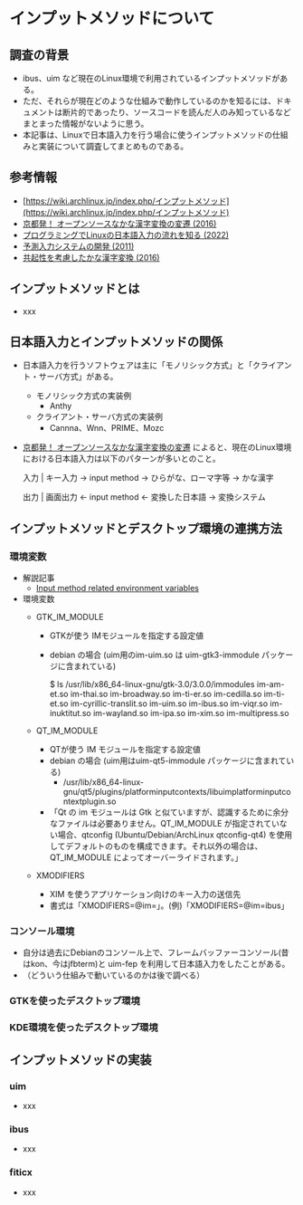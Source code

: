 # インプットメソッドについて

## 調査の背景

- ibus、uim など現在のLinux環境で利用されているインプットメソッドがある。
- ただ、それらが現在どのような仕組みで動作しているのかを知るには、ドキュメントは断片的であったり、ソースコードを読んだ人のみ知っているなどまとまった情報がないように思う。
- 本記事は、Linuxで日本語入力を行う場合に使うインプットメソッドの仕組みと実装について調査してまとめものである。

## 参考情報

- [https://wiki.archlinux.jp/index.php/インプットメソッド](https://wiki.archlinux.jp/index.php/インプットメソッド)
- [京都発！ オープンソースなかな漢字変換の変遷 (2016)](https://www.ospn.jp/osc2016-kyoto/pdf/OSC2016_Kyoto_openmanyo.pdf)
- [プログラミングでLinuxの日本語入力の流れを知る (2022)](https://qiita.com/ai56go/items/2b033d014d34a602e219)
- [予測入力システムの開発 (2011)](https://www.jstage.jst.go.jp/article/jssst/28/4/28_4_4_17/_pdf)
- [共起性を考慮したかな漢字変換 (2016)](https://staff.aist.go.jp/yoriyuki.yamagata/slide/kanakan-20160610.pdf)

## インプットメソッドとは
   
- xxx

## 日本語入力とインプットメソッドの関係

- 日本語入力を行うソフトウェアは主に「モノリシック方式」と「クライアント・サーバ方式」がある。
    - モノリシック方式の実装例
        - Anthy
    - クライアント・サーバ方式の実装例
        - Cannna、Wnn、PRIME、Mozc

- [京都発！ オープンソースなかな漢字変換の変遷](https://www.ospn.jp/osc2016-kyoto/pdf/OSC2016_Kyoto_openmanyo.pdf) によると、現在のLinux環境における日本語入力は以下のパターンが多いとのこと。

    入力 | キー入力 -> input method -> ひらがな、ローマ字等 -> かな漢字
    
    出力 | 画面出力 <- input method <- 変換した日本語       -> 変換システム

## インプットメソッドとデスクトップ環境の連携方法

### 環境変数

- 解説記事
  - [Input method related environment variables](https://fcitx-im.org/wiki/Input_method_related_environment_variables)
- 環境変数
    - GTK\_IM\_MODULE
      - GTKが使う IMモジュールを指定する設定値
      - debian の場合 (uim用のim-uim.so は uim-gtk3-immodule パッケージに含まれている)

        $ ls /usr/lib/x86_64-linux-gnu/gtk-3.0/3.0.0/immodules
        im-am-et.so              im-thai.so
        im-broadway.so           im-ti-er.so
        im-cedilla.so            im-ti-et.so
        im-cyrillic-translit.so  im-uim.so
        im-ibus.so               im-viqr.so
        im-inuktitut.so          im-wayland.so
        im-ipa.so                im-xim.so
        im-multipress.so
    
    - QT\_IM\_MODULE
      - QTが使う IM モジュールを指定する設定値
      - debian の場合 (uim用はuim-qt5-immodule パッケージに含まれている)
        - /usr/lib/x86_64-linux-gnu/qt5/plugins/platforminputcontexts/libuimplatforminputcontextplugin.so
      - 「Qt の im モジュールは Gtk と似ていますが、認識するために余分なファイルは必要ありません。QT\_IM\_MODULE が指定されていない場合、qtconfig (Ubuntu/Debian/ArchLinux qtconfig-qt4) を使用してデフォルトのものを構成できます。それ以外の場合は、QT_IM_MODULE によってオーバーライドされます。」
    - XMODIFIERS
        - XIM を使うアプリケーション向けのキー入力の送信先
        - 書式は「XMODIFIERS=@im=<xim server name>」。(例)「XMODIFIERS=@im=ibus」

### コンソール環境

- 自分は過去にDebianのコンソール上で、フレームバッファーコンソール(昔はkon、今はjfbterm)と uim-fep を利用して日本語入力をしたことがある。
- （どういう仕組みで動いているのかは後で調べる）

### GTKを使ったデスクトップ環境

### KDE環境を使ったデスクトップ環境

## インプットメソッドの実装

### uim

- xxx

### ibus

- xxx

### fiticx

- xxx
